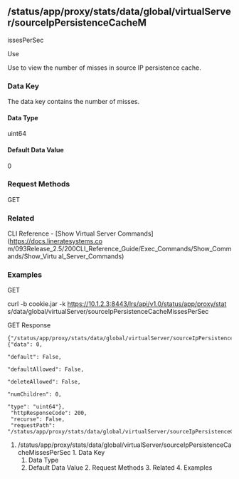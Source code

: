 ## /status/app/proxy/stats/data/global/virtualServer/sourceIpPersistenceCacheM
issesPerSec

Use

Use to view the number of misses in source IP persistence cache.

### Data Key

The data key contains the number of misses.

#### Data Type

uint64

#### Default Data Value

0

### Request Methods

GET

### Related

CLI Reference - [Show Virtual Server Commands](https://docs.lineratesystems.co
m/093Release_2.5/200CLI_Reference_Guide/Exec_Commands/Show_Commands/Show_Virtu
al_Server_Commands)

### Examples

GET

curl -b cookie.jar -k https://10.1.2.3:8443/lrs/api/v1.0/status/app/proxy/stat
s/data/global/virtualServer/sourceIpPersistenceCacheMissesPerSec

GET Response

    
    {"/status/app/proxy/stats/data/global/virtualServer/sourceIpPersistenceCacheMissesPerSec": {"data": 0,
                                                                                                 "default": False,
                                                                                                 "defaultAllowed": False,
                                                                                                 "deleteAllowed": False,
                                                                                                 "numChildren": 0,
                                                                                                 "type": "uint64"},
     "httpResponseCode": 200,
     "recurse": False,
     "requestPath": "/status/app/proxy/stats/data/global/virtualServer/sourceIpPersistenceCacheMissesPerSec"}
    

  1. /status/app/proxy/stats/data/global/virtualServer/sourceIpPersistenceCacheMissesPerSec
    1. Data Key
      1. Data Type
      2. Default Data Value
    2. Request Methods
    3. Related
    4. Examples

